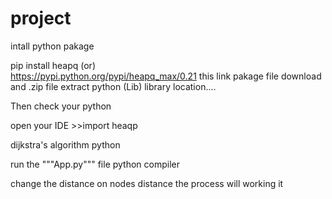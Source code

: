 # project

intall python pakage 

pip install heapq
          (or)          
https://pypi.python.org/pypi/heapq_max/0.21
      this link pakage file download and .zip file extract python (Lib) library location....
      
Then check your python 

open your IDE 
          >>import heaqp 

dijkstra's algorithm python

run the """App.py""" file python compiler 


change the distance on nodes distance the process will working it 
